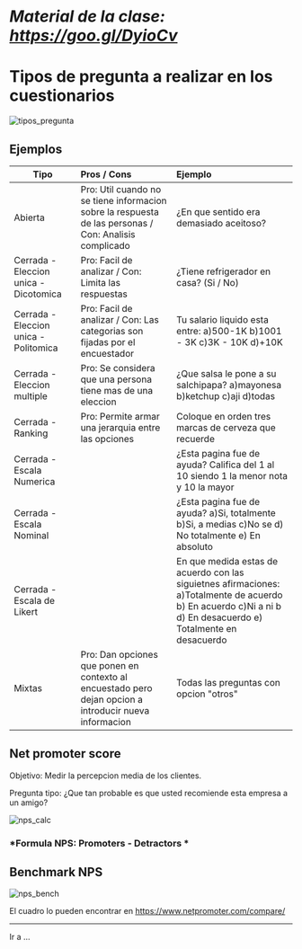 # *Material de la clase: https://goo.gl/DyioCv*


# Tipos de pregunta a realizar en los cuestionarios

  ![tipos_pregunta]


## Ejemplos

| Tipo  | Pros / Cons   | Ejemplo   |
| ---- |:--- |:----- |
| Abierta | Pro: Util cuando no se tiene informacion sobre la respuesta de las personas / Con: Analisis complicado | ¿En que sentido era demasiado aceitoso? |
| Cerrada - Eleccion unica - Dicotomica | Pro: Facil de analizar / Con: Limita las respuestas | ¿Tiene refrigerador en casa? (Si / No) |
| Cerrada - Eleccion unica - Politomica | Pro: Facil de analizar / Con: Las categorias son fijadas por el encuestador | Tu salario liquido esta entre: a)500-1K b)1001 - 3K c)3K - 10K d)+10K |
| Cerrada - Eleccion multiple | Pro: Se considera que una persona tiene mas de una eleccion | ¿Que salsa le pone a su salchipapa? a)mayonesa b)ketchup c)aji d)todas |
| Cerrada - Ranking | Pro: Permite armar una jerarquia entre las opciones | Coloque en orden tres marcas de cerveza que recuerde |
| Cerrada - Escala Numerica |  | ¿Esta pagina fue de ayuda? Califica del 1 al 10 siendo 1 la menor nota y 10 la mayor |
| Cerrada - Escala Nominal |   | ¿Esta pagina fue de ayuda? a)Si, totalmente b)Si, a medias c)No se d) No totalmente e) En absoluto |
| Cerrada - Escala de Likert |   | En que medida estas de acuerdo con las siguietnes afirmaciones: a)Totalmente de acuerdo b) En acuerdo c)Ni a ni b d) En desacuerdo e) Totalmente en desacuerdo |
| Mixtas | Pro: Dan opciones que ponen en contexto al encuestado pero dejan opcion a introducir nueva informacion | Todas las preguntas con opcion "otros" |


## Net promoter score

Objetivo: Medir la percepcion media de los clientes.

Pregunta tipo: ¿Que tan probable es que usted recomiende esta empresa a un amigo?

  ![nps_calc]

### *Formula NPS: Promoters - Detractors *

## Benchmark NPS

  ![nps_bench]

El cuadro lo pueden encontrar en https://www.netpromoter.com/compare/




---
Ir a ...

[tipos_pregunta]: https://static.e-encuesta.com/wp-content/uploads/Esquema-2-Letra-negra-Fondo-Blanco-2.jpg
[nps_calc]: https://www.reviewtrackers.com/wp-content/uploads/net-promotor-score-in-brand-advocacy.jpg
[nps_bench]: https://www.netpromoter.com/wp-content/uploads/2016/06/2016-b2c-sps-sector-averages.jpg

